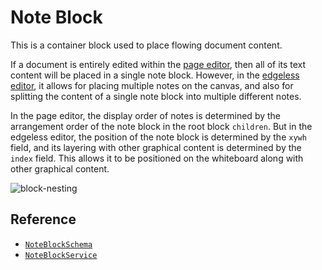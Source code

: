 # Note Block

This is a container block used to place flowing document content.

If a document is entirely edited within the [page editor](../editors/page-editor), then all of its text content will be placed in a single note block. However, in the [edgeless editor](../editors/edgeless-editor), it allows for placing multiple notes on the canvas, and also for splitting the content of a single note block into multiple different notes.

In the page editor, the display order of notes is determined by the arrangement order of the note block in the root block `children`. But in the edgeless editor, the position of the note block is determined by the `xywh` field, and its layering with other graphical content is determined by the `index` field. This allows it to be positioned on the whiteboard along with other graphical content.

![block-nesting](../../images/block-nesting.png)

## Reference

- [`NoteBlockSchema`](/api/@lumensuite/blocks/variables/NoteBlockSchema.html)
- [`NoteBlockService`](/api/@lumensuite/blocks/classes/NoteBlockService.html)
